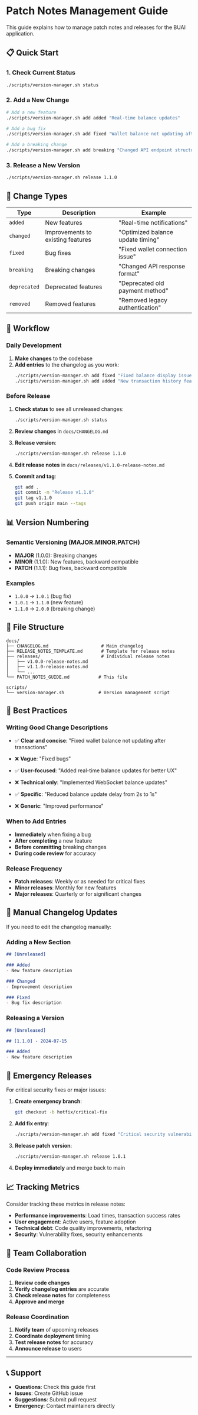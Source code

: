 # Patch Notes Management Guide

This guide explains how to manage patch notes and releases for the BUAI application.

## 📋 Quick Start

### 1. Check Current Status
```bash
./scripts/version-manager.sh status
```

### 2. Add a New Change
```bash
# Add a new feature
./scripts/version-manager.sh add added "Real-time balance updates"

# Add a bug fix
./scripts/version-manager.sh add fixed "Wallet balance not updating after transactions"

# Add a breaking change
./scripts/version-manager.sh add breaking "Changed API endpoint structure"
```

### 3. Release a New Version
```bash
./scripts/version-manager.sh release 1.1.0
```

## 📝 Change Types

| Type | Description | Example |
|------|-------------|---------|
| `added` | New features | "Real-time notifications" |
| `changed` | Improvements to existing features | "Optimized balance update timing" |
| `fixed` | Bug fixes | "Fixed wallet connection issue" |
| `breaking` | Breaking changes | "Changed API response format" |
| `deprecated` | Deprecated features | "Deprecated old payment method" |
| `removed` | Removed features | "Removed legacy authentication" |

## 🔄 Workflow

### Daily Development
1. **Make changes** to the codebase
2. **Add entries** to the changelog as you work:
   ```bash
   ./scripts/version-manager.sh add fixed "Fixed balance display issue"
   ./scripts/version-manager.sh add added "New transaction history feature"
   ```

### Before Release
1. **Check status** to see all unreleased changes:
   ```bash
   ./scripts/version-manager.sh status
   ```

2. **Review changes** in `docs/CHANGELOG.md`

3. **Release version**:
   ```bash
   ./scripts/version-manager.sh release 1.1.0
   ```

4. **Edit release notes** in `docs/releases/v1.1.0-release-notes.md`

5. **Commit and tag**:
   ```bash
   git add .
   git commit -m "Release v1.1.0"
   git tag v1.1.0
   git push origin main --tags
   ```

## 📊 Version Numbering

### Semantic Versioning (MAJOR.MINOR.PATCH)

- **MAJOR** (1.0.0): Breaking changes
- **MINOR** (1.1.0): New features, backward compatible
- **PATCH** (1.1.1): Bug fixes, backward compatible

### Examples
- `1.0.0` → `1.0.1` (bug fix)
- `1.0.1` → `1.1.0` (new feature)
- `1.1.0` → `2.0.0` (breaking change)

## 📁 File Structure

```
docs/
├── CHANGELOG.md                    # Main changelog
├── RELEASE_NOTES_TEMPLATE.md       # Template for release notes
├── releases/                       # Individual release notes
│   ├── v1.0.0-release-notes.md
│   ├── v1.1.0-release-notes.md
│   └── ...
└── PATCH_NOTES_GUIDE.md           # This file

scripts/
└── version-manager.sh             # Version management script
```

## 🎯 Best Practices

### Writing Good Change Descriptions
- ✅ **Clear and concise**: "Fixed wallet balance not updating after transactions"
- ❌ **Vague**: "Fixed bugs"

- ✅ **User-focused**: "Added real-time balance updates for better UX"
- ❌ **Technical only**: "Implemented WebSocket balance updates"

- ✅ **Specific**: "Reduced balance update delay from 2s to 1s"
- ❌ **Generic**: "Improved performance"

### When to Add Entries
- **Immediately** when fixing a bug
- **After completing** a new feature
- **Before committing** breaking changes
- **During code review** for accuracy

### Release Frequency
- **Patch releases**: Weekly or as needed for critical fixes
- **Minor releases**: Monthly for new features
- **Major releases**: Quarterly or for significant changes

## 🔧 Manual Changelog Updates

If you need to edit the changelog manually:

### Adding a New Section
```markdown
## [Unreleased]

### Added
- New feature description

### Changed
- Improvement description

### Fixed
- Bug fix description
```

### Releasing a Version
```markdown
## [Unreleased]

## [1.1.0] - 2024-07-15

### Added
- New feature description
```

## 🚨 Emergency Releases

For critical security fixes or major issues:

1. **Create emergency branch**:
   ```bash
   git checkout -b hotfix/critical-fix
   ```

2. **Add fix entry**:
   ```bash
   ./scripts/version-manager.sh add fixed "Critical security vulnerability fix"
   ```

3. **Release patch version**:
   ```bash
   ./scripts/version-manager.sh release 1.0.1
   ```

4. **Deploy immediately** and merge back to main

## 📈 Tracking Metrics

Consider tracking these metrics in release notes:
- **Performance improvements**: Load times, transaction success rates
- **User engagement**: Active users, feature adoption
- **Technical debt**: Code quality improvements, refactoring
- **Security**: Vulnerability fixes, security enhancements

## 🤝 Team Collaboration

### Code Review Process
1. **Review code changes**
2. **Verify changelog entries** are accurate
3. **Check release notes** for completeness
4. **Approve and merge**

### Release Coordination
1. **Notify team** of upcoming releases
2. **Coordinate deployment** timing
3. **Test release notes** for accuracy
4. **Announce release** to users

---

## 📞 Support

- **Questions**: Check this guide first
- **Issues**: Create GitHub issue
- **Suggestions**: Submit pull request
- **Emergency**: Contact maintainers directly 